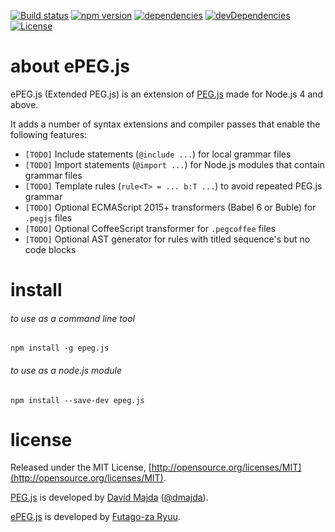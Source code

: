 [![Build status](https://img.shields.io/travis/futagoza/ePEG.js.svg)](https://travis-ci.org/futagoza/ePEG.js)
[![npm version](https://img.shields.io/npm/v/epeg.js.svg)](https://www.npmjs.com/package/epeg.js)
[![dependencies](https://img.shields.io/david/futagoza/ePEG.js.svg)](https://david-dm.org/futagoza/ePEG.js)
[![devDependencies](https://img.shields.io/david/dev/futagoza/ePEG.js.svg)](https://david-dm.org/futagoza/ePEG.js#info=devDependencies)
[![License](https://img.shields.io/badge/license-mit-blue.svg)](https://opensource.org/licenses/MIT)

# about ePEG.js

ePEG.js (Extended PEG.js) is an extension of [PEG.js](https://github.com/pegjs/pegjs) made for Node.js 4 and above.

It adds a number of syntax extensions and compiler passes that enable the following features:

* `[TODO]` Include statements (`@include ...`) for local grammar files
* `[TODO]` Import statements (`@import ...`) for Node.js modules that contain grammar files
* `[TODO]` Template rules (`rule<T> = ... b:T ...`) to avoid repeated PEG.js grammar
* `[TODO]` Optional ECMAScript 2015+ transformers (Babel 6 or Buble) for `.pegjs` files
* `[TODO]` Optional CoffeeScript transformer for `.pegcoffee` files
* `[TODO]` Optional AST generator for rules with titled sequence's but no code blocks

# install

###### to use as a command line tool

```shell
npm install -g epeg.js
```

###### to use as a node.js module

```shell
npm install --save-dev epeg.js
```

# license

Released under the MIT License, [http://opensource.org/licenses/MIT](http://opensource.org/licenses/MIT).

[PEG.js](https://github.com/pegjs/pegjs) is developed by [David Majda](http://majda.cz/) ([@dmajda](http://twitter.com/dmajda)).

[ePEG.js](https://github.com/futagoza/ePEG.js) is developed by [Futago-za Ryuu](https://github.com/futagoza).
